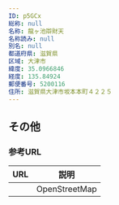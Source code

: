 ```yaml
---
ID: p5GCx
総称: null
名称: 龍ヶ池辯財天
名称読み: null
別名: null
都道府県: 滋賀県
区域: 大津市
緯度: 35.0966846
経度: 135.84924
郵便番号: 5200116
住所: 滋賀県大津市坂本本町４２２５
---
```


## その他

### 参考URL

| URL | 説明          |
| --- | ------------- |
|     | OpenStreetMap |
